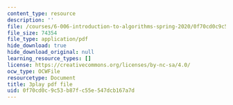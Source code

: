 ```yaml
---
content_type: resource
description: ''
file: /courses/6-006-introduction-to-algorithms-spring-2020/0f70cd0c9c53b87fc55e547dcb167a7d_Xnpo1atN-Iw.pdf
file_size: 74354
file_type: application/pdf
hide_download: true
hide_download_original: null
learning_resource_types: []
license: https://creativecommons.org/licenses/by-nc-sa/4.0/
ocw_type: OCWFile
resourcetype: Document
title: 3play pdf file
uid: 0f70cd0c-9c53-b87f-c55e-547dcb167a7d
---
```

